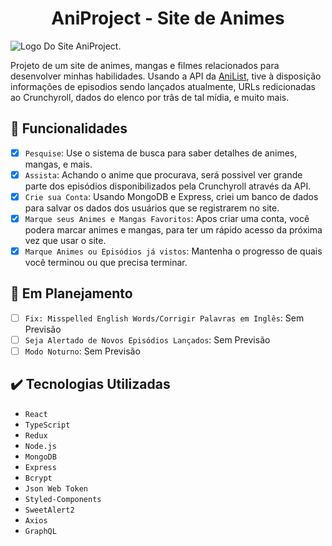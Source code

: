 <h1 align="center">AniProject - Site de Animes</h1>

![Logo Do Site AniProject.](https://user-images.githubusercontent.com/69987890/177884319-0678f842-f3ca-4f62-8d31-7638ca954057.png)

Projeto de um site de animes, mangas e filmes relacionados para desenvolver minhas habilidades. Usando a API da <a href='https://anilist.gitbook.io/anilist-apiv2-docs/'>AniList</a>, tive à disposição informações de episodios sendo lançados atualmente, URLs redicionadas ao Crunchyroll, dados do elenco por trâs de tal mídia, e muito mais.

## :hammer: Funcionalidades

- [x] `Pesquise`: Use o sistema de busca para saber detalhes de animes, mangas, e mais.
- [x] `Assista`: Achando o anime que procurava, será possivel ver grande parte dos episódios disponibilizados pela Crunchyroll através da API.
- [x] `Crie sua Conta`: Usando MongoDB e Express, criei um banco de dados para salvar os dados dos usuários que se registrarem no site.
- [x] `Marque seus Animes e Mangas Favoritos`: Apos criar uma conta, você podera marcar animes e mangas, para ter um rápido acesso da próxima vez que usar o site.
- [x] `Marque Animes ou Episódios já vistos`: Mantenha o progresso de quais você terminou ou que precisa terminar.

## :pushpin: Em Planejamento
 
- [ ] `Fix: Misspelled English Words/Corrigir Palavras em Inglês`: Sem Previsão
- [ ] `Seja Alertado de Novos Episódios Lançados`: Sem Previsão 
- [ ] `Modo Noturno`: Sem Previsão

## :heavy_check_mark: Tecnologias Utilizadas

- ``React``
- ``TypeScript``
- ``Redux``
- ``Node.js``
- ``MongoDB``
- ``Express``
- ``Bcrypt``
- ``Json Web Token``
- ``Styled-Components``
- ``SweetAlert2``
- ``Axios``
- ``GraphQL``
